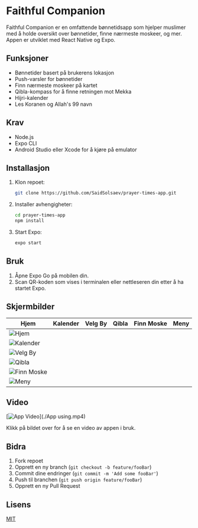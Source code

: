 # Faithful Companion

Faithful Companion er en omfattende bønnetidsapp som hjelper muslimer med å holde oversikt over bønnetider, finne nærmeste moskeer, og mer. Appen er utviklet med React Native og Expo.

## Funksjoner
- Bønnetider basert på brukerens lokasjon
- Push-varsler for bønnetider
- Finn nærmeste moskeer på kartet
- Qibla-kompass for å finne retningen mot Mekka
- Hijri-kalender
- Les Koranen og Allah's 99 navn

## Krav
- Node.js
- Expo CLI
- Android Studio eller Xcode for å kjøre på emulator

## Installasjon
1. Klon repoet:
    ```sh
    git clone https://github.com/SaidSolsaev/prayer-times-app.git
    ```
2. Installer avhengigheter:
    ```sh
    cd prayer-times-app
    npm install
    ```
3. Start Expo:
    ```sh
    expo start
    ```

## Bruk
1. Åpne Expo Go på mobilen din.
2. Scan QR-koden som vises i terminalen eller nettleseren din etter å ha startet Expo.

## Skjermbilder
| Hjem | Kalender | Velg By | Qibla | Finn Moske | Meny |
|------|----------|---------|-------|------------|------|
| ![Hjem](../assets/screenshots/Screen1.png) 
| ![Kalender](../assets/screenshots/Screen2.png) 
| ![Velg By](../assets/screenshots/Screen3.png) 
| ![Qibla](../assets/screenshots/Screen4.png) 
| ![Finn Moske](../assets/screenshots/Screen5.png) 
| ![Meny](../assets/screenshots/Screen6.png) |

## Video
[![App Video](./Screen7.png)](./App using.mp4)

Klikk på bildet over for å se en video av appen i bruk.

## Bidra
1. Fork repoet
2. Opprett en ny branch (`git checkout -b feature/fooBar`)
3. Commit dine endringer (`git commit -m 'Add some fooBar'`)
4. Push til branchen (`git push origin feature/fooBar`)
5. Opprett en ny Pull Request

## Lisens
[MIT](LICENSE)
